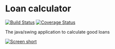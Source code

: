 Loan calculator
===============

[![Build Status](https://secure.travis-ci.org/javadev/loancalculator.png)](http://travis-ci.org/javadev/loancalculator)
[![Coverage Status](https://coveralls.io/repos/javadev/loancalculator/badge.png)](https://coveralls.io/r/javadev/loancalculator)

The java/swing application to calculate good loans

[![Screen short](https://raw.github.com/javadev/loancalculator/master/loancalculator.png)](https://github.com/javadev/loancalculator)
